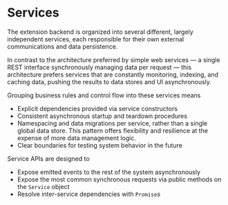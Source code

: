 Services
========

The extension backend is organized into several different, largely independent
services, each responsible for their own external communications and data
persistence.

In contrast to the architecture preferred by simple web services — a single REST
interface synchronously managing data per request — this architecture prefers
services that are constantly monitoring, indexing, and caching data, pushing the
results to data stores and UI asynchronously.

Grouping business rules and control flow into these services means
* Explicit dependencies provided via service constructors
* Consistent asynchronous startup and teardown procedures
* Namespacing and data migrations per service, rather than a single global data
  store. This pattern offers flexibility and resilience at the expense of more
  data management logic.
* Clear boundaries for testing system behavior in the future

Service APIs are designed to
* Expose emitted events to the rest of the system asynchronously
* Expose the most common synchronous requests via public methods on the
  `Service` object
* Resolve inter-service dependencies with `Promise`s
